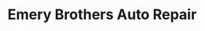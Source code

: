 ---
title: "Emery Brothers Auto Repair"
url: /southgate/emery-brothers-auto-repair/
shop: Autowerkstatt
---
